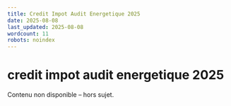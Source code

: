 ```yaml
---
title: Credit Impot Audit Energetique 2025
date: 2025-08-08
last_updated: 2025-08-08
wordcount: 11
robots: noindex
---
```


# credit impot audit energetique 2025

Contenu non disponible – hors sujet.